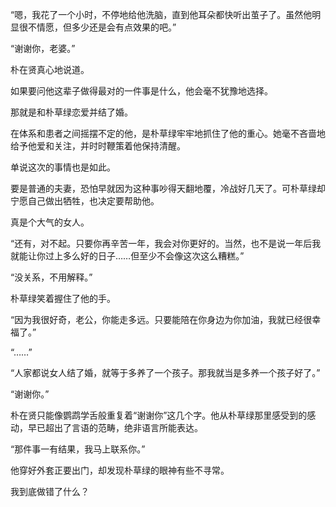 “嗯，我花了一个小时，不停地给他洗脑，直到他耳朵都快听出茧子了。虽然他明显很不情愿，但多少还是会有点效果的吧。”

“谢谢你，老婆。”

朴在贤真心地说道。

如果要问他这辈子做得最对的一件事是什么，他会毫不犹豫地选择。

那就是和朴草绿恋爱并结了婚。

在体系和患者之间摇摆不定的他，是朴草绿牢牢地抓住了他的重心。她毫不吝啬地给予他爱和关注，并时时鞭策着他保持清醒。

单说这次的事情也是如此。

要是普通的夫妻，恐怕早就因为这种事吵得天翻地覆，冷战好几天了。可朴草绿却宁愿自己做出牺牲，也决定要帮助他。

真是个大气的女人。

“还有，对不起。只要你再辛苦一年，我会对你更好的。当然，也不是说一年后我就能让你过上多么好的日子……但至少不会像这次这么糟糕。”

“没关系，不用解释。”

朴草绿笑着握住了他的手。

“因为我很好奇，老公，你能走多远。只要能陪在你身边为你加油，我就已经很幸福了。”

“……”

“人家都说女人结了婚，就等于多养了一个孩子。那我就当是多养一个孩子好了。”

“谢谢你。”

朴在贤只能像鹦鹉学舌般重复着“谢谢你”这几个字。他从朴草绿那里感受到的感动，早已超出了言语的范畴，绝非语言所能表达。

“那件事一有结果，我马上联系你。”

他穿好外套正要出门，却发现朴草绿的眼神有些不寻常。

我到底做错了什么？